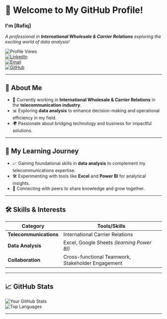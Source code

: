 # 👋 Welcome to My GitHub Profile!

### **I'm [Rafiq]**  
*A professional in **International Wholesale & Carrier Relations** exploring the exciting world of data analysis!*  

![Profile Views](https://komarev.com/ghpvc/?username=RafiqAlfaqeh&color=blueviolet)  
[![LinkedIn](https://img.shields.io/badge/LinkedIn-Connect-blue)](https://www.linkedin.com/in/your-profile)  
[![Email](https://img.shields.io/badge/Email-Contact-orange)](mailto:rafiq.alfaqeh3@gmai.com)  
[![GitHub](https://img.shields.io/badge/Follow-GitHub-black)](https://github.com/RafiqAlfaqeh?tab=followers)  

---

## 🚀 About Me
- 🌟 Currently working in **International Wholesale & Carrier Relations** in the **telecommunication industry**.  
- 📊 Exploring **data analysis** to enhance decision-making and operational efficiency in my field.  
- 🌍 Passionate about bridging technology and business for impactful solutions.  

---

## 🌱 My Learning Journey
- 📈 Gaining foundational skills in **data analysis** to complement my telecommunications expertise.  
- 🛠️ Experimenting with tools like **Excel** and **Power BI** for analytical insights.  
- 🤝 Connecting with peers to share knowledge and grow together.  

---

## 🛠️ Skills & Interests
| Category          | Tools/Skills                              |
|-------------------|-------------------------------------------|
| **Telecommunications** | International Carrier Relations       |
| **Data Analysis** | Excel, Google Sheets *(learning Power BI)* |
| **Collaboration** | Cross-functional Teamwork, Stakeholder Engagement |

---

## 📈 GitHub Stats  
![Your GitHub Stats](https://github-readme-stats.vercel.app/api?username=RafiqAlfaqeh&show_icons=true&theme=radical)  
![Top Languages](https://github-readme-stats.vercel.app/api/top-langs/?username=RafiqAlfaqeh&layout=compact&theme=radical)  

---
